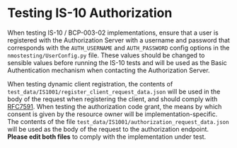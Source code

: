 # Testing IS-10 Authorization

When testing IS-10 / BCP-003-02 implementations, ensure that a user is registered with the Authorization Server with a
username and password that corresponds with the `AUTH_USERNAME` and `AUTH_PASSWORD` config options in the
`nmostesting/UserConfig.py` file. These values should be changed to sensible values before running the IS-10 tests
and will be used as the Basic Authentication mechanism when contacting the Authorization Server.

When testing dynamic client registration, the contents of `test_data/IS1001/register_client_request_data.json` will be used in
the body of the request when registering the client, and should comply with [RFC7591](https://tools.ietf.org/html/rfc7591). When
testing the authorization code grant, the means by which consent is given by the resource owner will be implementation-specific.
The contents of the file `test_data/IS1001/authorization_request_data.json` will be used as the body of the request to the
authorization endpoint. **Please edit both files** to comply with the implementation under test.
